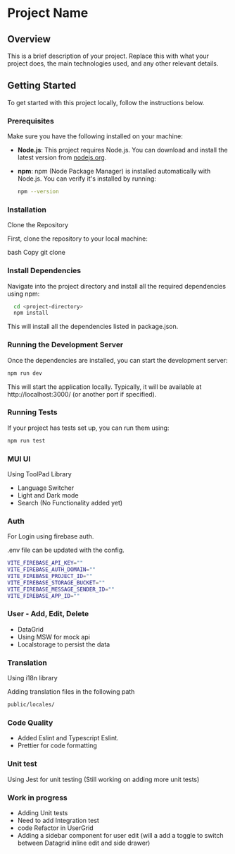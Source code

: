 # Project Name

## Overview

This is a brief description of your project. Replace this with what your project does, the main technologies used, and any other relevant details.

## Getting Started

To get started with this project locally, follow the instructions below.

### Prerequisites

Make sure you have the following installed on your machine:

- **Node.js**: This project requires Node.js. You can download and install the latest version from [nodejs.org](https://nodejs.org/).
- **npm**: npm (Node Package Manager) is installed automatically with Node.js. You can verify it's installed by running:

  ```bash
  npm --version
  ```
  
### Installation
Clone the Repository

First, clone the repository to your local machine:

bash
Copy
git clone <repository-url>

### Install Dependencies

Navigate into the project directory and install all the required dependencies using npm:

  ```bash
    cd <project-directory>
    npm install
  ```

This will install all the dependencies listed in package.json.

### Running the Development Server
Once the dependencies are installed, you can start the development server:

  ```bash  
  npm run dev
  ```

This will start the application locally. Typically, it will be available at http://localhost:3000/ (or another port if specified).

### Running Tests
If your project has tests set up, you can run them using:

```bash 
npm run test
```  

### MUI UI

Using ToolPad Library

- Language Switcher
- Light and Dark mode
- Search (No Functionality added yet)

### Auth 

For Login using firebase auth.

.env file can be updated with the config.
```bash 
VITE_FIREBASE_API_KEY=""
VITE_FIREBASE_AUTH_DOMAIN=""
VITE_FIREBASE_PROJECT_ID=""
VITE_FIREBASE_STORAGE_BUCKET=""
VITE_FIREBASE_MESSAGE_SENDER_ID=""
VITE_FIREBASE_APP_ID=""
```

### User - Add, Edit, Delete
 - DataGrid
 - Using MSW for mock api
 - Localstorage to persist the data

### Translation

Using i18n library

Adding translation files in the following path

```bash
public/locales/
```

### Code Quality

- Added Eslint and Typescript Eslint.
- Prettier for code formatting 

### Unit test

Using Jest for unit testing (Still working on adding more unit tests)

### Work in progress

 - Adding Unit tests
 - Need to add Integration test
 - code Refactor in UserGrid
 - Adding a sidebar component for user edit (will a add a toggle to switch between Datagrid inline edit and side drawer) 

